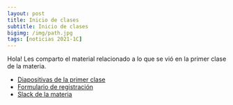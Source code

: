 ```yaml
---
layout: post
title: Inicio de clases
subtitle: Inicio de clases 
bigimg: /img/path.jpg
tags: [noticias 2021-1C]
---
```


Hola!
Les comparto el material relacionado a lo que se vió en la primer clase de la materia.


- [Diapositivas de la primer clase](https://taller-de-programacion-2.github.io/lessons/lessons-2021/)
- [Formulario de registración](https://forms.gle/3uUNvmcGXYY6BWSHA)
- [Slack de la materia](https://join.slack.com/t/7552-tallerii/shared_invite/zt-hojel18m-88VeInNBdH4nnYDejPlGvA)

